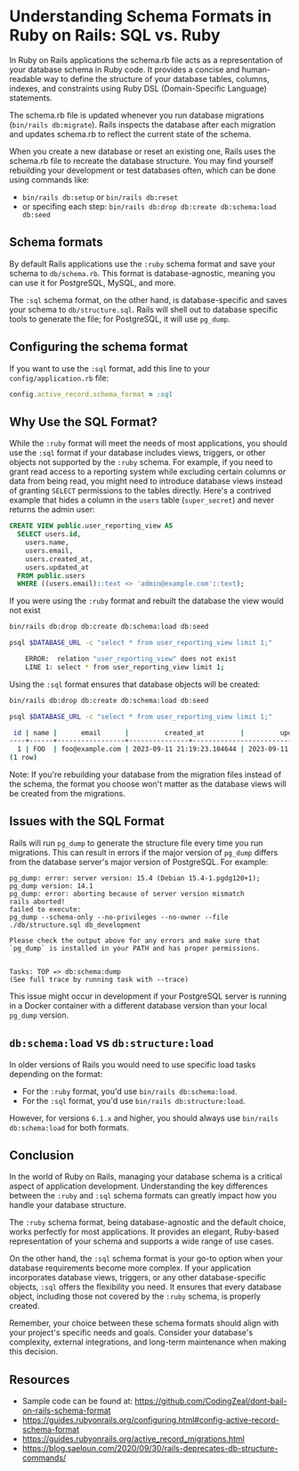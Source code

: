 # Understanding Schema Formats in Ruby on Rails: SQL vs. Ruby

In Ruby on Rails applications the schema.rb file acts as a representation of your database schema in Ruby code.
It provides a concise and human-readable way to define the structure of your database tables, columns, indexes, and constraints using Ruby DSL (Domain-Specific Language) statements.

The schema.rb file is updated whenever you run database migrations (`bin/rails db:migrate`).
Rails inspects the database after each migration and updates schema.rb to reflect the current state of the schema.

When you create a new database or reset an existing one, Rails uses the schema.rb file to recreate the database structure. You may find yourself rebuilding your development or test databases often, which can be done using commands like:

- `bin/rails db:setup` or `bin/rails db:reset`
- or specifing each step: `bin/rails db:drop db:create db:schema:load db:seed`

## Schema formats

By default Rails applications use the `:ruby` schema format and save your schema to `db/schema.rb`.
This format is database-agnostic, meaning you can use it for PostgreSQL, MySQL, and more.

The `:sql` schema format, on the other hand, is database-specific and saves your schema to `db/structure.sql`.
Rails will shell out to database specific tools to generate the file; for PostgreSQL, it will use `pg_dump`.

## Configuring the schema format

If you want to use the `:sql` format, add this line to your `config/application.rb` file:

```rb
config.active_record.schema_format = :sql
```

## Why Use the SQL Format?

While the `:ruby` format will meet the needs of most applications,
you should use the `:sql` format if your database includes views, triggers, or other objects not supported by the `:ruby` schema.
For example, if you need to grant read access to a reporting system while excluding certain columns or data from being read, you might need to introduce database views instead of granting `SELECT` permissions to the tables directly. Here's a contrived example that hides a column in the `users` table (`super_secret`) and never returns the admin user:

```sql
CREATE VIEW public.user_reporting_view AS
  SELECT users.id,
    users.name,
    users.email,
    users.created_at,
    users.updated_at
  FROM public.users
  WHERE ((users.email)::text <> 'admin@example.com'::text);
```

If you were using the `:ruby` format and rebuilt the database the view would not exist

```sh
bin/rails db:drop db:create db:schema:load db:seed

psql $DATABASE_URL -c "select * from user_reporting_view limit 1;"

    ERROR:  relation "user_reporting_view" does not exist
    LINE 1: select * from user_reporting_view limit 1;
```

Using the `:sql` format ensures that database objects will be created:

```sh
bin/rails db:drop db:create db:schema:load db:seed

psql $DATABASE_URL -c "select * from user_reporting_view limit 1;"

 id | name |      email      |         created_at         |         updated_at
----+------+-----------------+---------------+----------------------------+-----------
  1 | FOO  | foo@example.com | 2023-09-11 21:19:23.104644 | 2023-09-11 21:19:23.104644
(1 row)
```

Note: If you're rebuilding your database from the migration files instead of the schema, the format you choose won't matter as the database views will be created from the migrations.

## Issues with the SQL Format

Rails will run `pg_dump` to generate the structure file every time you run migrations. This can result in errors if the major version of `pg_dump` differs from the database server's major version of PostgreSQL. For example:

```
pg_dump: error: server version: 15.4 (Debian 15.4-1.pgdg120+1); pg_dump version: 14.1
pg_dump: error: aborting because of server version mismatch
rails aborted!
failed to execute:
pg_dump --schema-only --no-privileges --no-owner --file ./db/structure.sql db_development

Please check the output above for any errors and make sure that `pg_dump` is installed in your PATH and has proper permissions.


Tasks: TOP => db:schema:dump
(See full trace by running task with --trace)
```

This issue might occur in development if your PostgreSQL server is running in a Docker container with a different database version than your local `pg_dump` version.

## `db:schema:load` vs `db:structure:load`

In older versions of Rails you would need to use specific load tasks depending on the format:

- For the `:ruby` format, you'd use `bin/rails db:schema:load`.
- For the `:sql` format, you'd use `bin/rails db:structure:load`.

However, for versions `6.1.x` and higher, you should always use `bin/rails db:schema:load` for both formats.

## Conclusion

In the world of Ruby on Rails, managing your database schema is a critical aspect of application development. Understanding the key differences between the `:ruby` and `:sql` schema formats can greatly impact how you handle your database structure.

The `:ruby` schema format, being database-agnostic and the default choice, works perfectly for most applications. It provides an elegant, Ruby-based representation of your schema and supports a wide range of use cases.

On the other hand, the `:sql` schema format is your go-to option when your database requirements become more complex. If your application incorporates database views, triggers, or any other database-specific objects, `:sql` offers the flexibility you need. It ensures that every database object, including those not covered by the `:ruby` schema, is properly created.

Remember, your choice between these schema formats should align with your project's specific needs and goals. Consider your database's complexity, external integrations, and long-term maintenance when making this decision.

## Resources

- Sample code can be found at: https://github.com/CodingZeal/dont-bail-on-rails-schema-format
- https://guides.rubyonrails.org/configuring.html#config-active-record-schema-format
- https://guides.rubyonrails.org/active_record_migrations.html
- https://blog.saeloun.com/2020/09/30/rails-deprecates-db-structure-commands/
